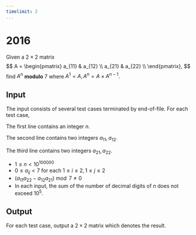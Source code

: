 ```yaml
---
timelimit: 2
...
```


# 2016

Given a $2 \times 2$ matrix
$$
A = \begin{pmatrix}
    a_{11} & a_{12} \\
    a_{21} & a_{22} \\
\end{pmatrix},
$$
find $A^n$ **modulo** $7$ where $A^1 = A, A^n = A \times A^{n - 1}$.

## Input

The input consists of several test cases terminated by end-of-file. For each test case,

The first line contains an integer $n$.

The second line contains two integers $a_{11}, a_{12}$.

The third line contains two integers $a_{21}, a_{22}$.

* $1 \leq n < 10^{100000}$
* $0 \leq a_{ij} < 7$ for each $1 \leq i \leq 2, 1 \leq j \leq 2$
* $(a_{11} a_{22} - a_{12} a_{21}) \bmod 7 \neq 0$
* In each input, the sum of the number of decimal digits of $n$ does not exceed $10^5$.

## Output

For each test case, output a $2 \times 2$ matrix which denotes the result.

<!--SAMPLES-->
